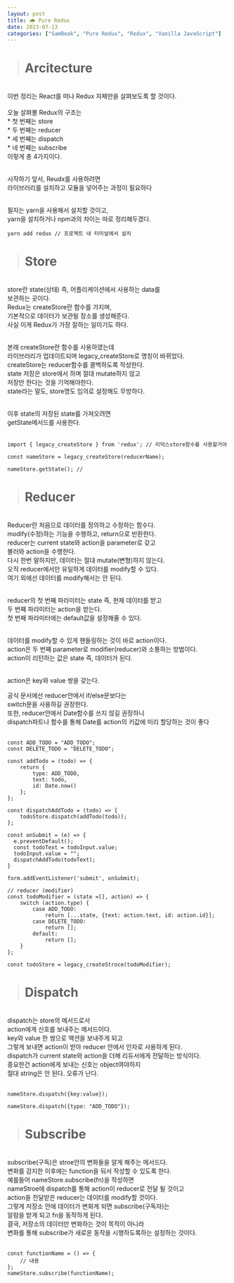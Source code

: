 ```yaml
---
layout: post
title: 🌧 Pure Redux
date: 2023-07-13
categories: ["SamBeak", "Pure Redux", "Redux", "Vanilla JavaScript"]
---
```


> # Arcitecture

<br>
이번 정리는 React를 떠나 Redux 자체만을 살펴보도록 할 것이다. <br><br>
오늘 살펴볼 Redux의 구조는 <br>
* 첫 번째는 store <br>
* 두 번째는 reducer <br>
* 세 번째는 dispatch <br>
* 네 번째는 subscribe <br>
이렇게 총 4가지이다. <br><br>

시작하기 앞서, Reudx를 사용하려면 <br>
라이브러리를 설치하고 모듈을 넣어주는 과정이 필요하다 <br><br>

필자는 yarn을 사용해서 설치할 것이고, <br>
yarn을 설치하거나 npm과의 차이는 따로 정리해두겠다. <br>

```
yarn add redux // 프로젝트 내 터미널에서 설치
```

> # Store

<br>
store란 state(상태) 즉, 어플리케이션에서 사용하는 data를 <br>
보관하는 곳이다. <br>
Redux는 createStore란 함수를 가지며, <br>
기본적으로 데이터가 보관될 장소를 생성해준다. <br>
사실 이게 Redux가 가장 잘하는 일이기도 하다. <br><br>

본래 createStore란 함수를 사용하였는데 <br>
라이브러리가 업데이트되며 legacy_createStore로 명칭이 바뀌었다. <br>
createStore는 reducer함수를 콜백하도록 작성한다. <br>
state 저장은 store에서 하며 절대 mutate하지 않고 <br>
저장만 한다는 것을 기억해야한다. <br>
state라는 말도, store명도 임의로 설정해도 무방하다. <br><br>

이후 state의 저장된 state를 가져오려면 <br>
getState메서드를 사용한다. <br><br>

```
import { legacy_createStore } from 'redux'; // 리덕스store함수를 사용할거야

const nameStore = legacy_createStore(reducerName);

nameStore.getState(); //
```

> # Reducer

<br>
Reducer란 처음으로 데이터를 정의하고 수정하는 함수다. <br>
modify(수정)하는 기능을 수행하고, return으로 반환한다. <br>
reducer는 current state와 action을 parameter로 갖고 <br>
불러와 action을 수행한다. <br>
다시 한번 말하지만, 데이터는 절대 mutate(변형)하지 않는다. <br>
오직 reducer에서만 유일하게 데이터를 modify할 수 있다. <br>
여기 외에선 데이터를 modify해서는 안 된다. <br><br>

reducer의 첫 번째 파라미터는 state 즉, 현재 데이터를 받고 <br>
두 번째 파라미터는 action을 받는다. <br>
첫 번째 파라미터에는 default값을 설정해줄 수 있다. <br><br>

데이터를 modify할 수 있게 핸들링하는 것이 바로 action이다. <br>
action은 두 번째 parameter로 modifier(reducer)와 소통하는 방법이다. <br>
action이 리턴하는 값은 state 즉, 데이터가 된다. <br><br>

action은 key와 value 쌍을 갖는다. <br>

공식 문서에선 reducer안에서 if/else문보다는 <br>
switch문을 사용하길 권장한다.<br>
또한, reducer안에서 Date함수를 쓰지 않길 권장하니 <br>
dispatch파트나 함수를 통해 Date를 action의 키값에 미리 할당하는 것이 좋다<br><br>

```
const ADD_TODO = "ADD_TODO";
const DELETE_TODO = "DELETE_TODO";

const addTodo = (todo) => {
    return {
        type: ADD_TODO,
        text: todo,
        id: Date.now()
    };
};

const dispatchAddTodo = (todo) => {
    todoStore.dispatch(addTodo(todo));
};

const onSubmit = (e) => {
  e.preventDefault();
  const todoText = todoInput.value;
  todoInput.value = "";
  dispatchAddTodo(todoText);
}

form.addEventListener('submit', onSubmit);

// reducer (modifier)
const todoModifier = (state =[], action) => {
    switch (action.type) {
        case ADD_TODO:
            return [...state, {text: action.text, id: action.id}];
        case DELETE_TODO:
            return [];
        default:
            return [];
    }
};

const todoStore = legacy_createStroce(todoModifier);
```

> # Dispatch

<br>
dispatch는 store의 메서드로서 <br> 
action에게 신호를 보내주는 메서드이다. <br>
key와 value 한 쌍으로 액션을 보내주게 되고 <br>
그렇게 보내면 action이 받아 reducer 안에서 인자로 사용하게 된다. <br>
dispatch가 current state와 action을 더해 리듀서에게 전달하는 방식이다. <br>
중요한건 action에게 보내는 신호는 object여야하지 <br>
절대 string은 안 된다. 오류가 난다. <br><br>

```
nameStore.dispatch({key:value});

nameStore.dispatch({type: "ADD_TODO"});
```

> # Subscribe

<br>
subscribe(구독)은 stroe안의 변화들을 알게 해주는 메서드다. <br>
변화를 감지한 이후에는 function을 둬서 작성할 수 있도록 한다. <br>
예를들어 nameStore.subscribe(fn)을 작성하면 <br>
nameStroe에 dispatch를 통해 action이 reducer로 전달 될 것이고 <br>
action을 전달받은 reducer는 데이터를 modify할 것이다. <br>
그렇게 저장소 안에 데이터가 변화게 되면 subscribe(구독자)는 <br>
알람을 받게 되고 fn을 동작하게 된다. <br>
결국, 저장소의 데이터만 변화하는 것이 목적이 아니라<br>
변화를 통해 subscribe가 새로운 동작을 시행하도록하는 설정하는 것이다. <br><br>

```
const functionName = () => {
    // 내용
};
nameStore.subscribe(functionName);
```
